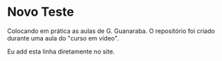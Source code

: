 # Novo Teste
 Colocando em prática as aulas de G. Guanaraba.
 O repositório foi criado durante uma aula do "curso em vídeo".
 
 Eu add esta linha diretamente no site.
